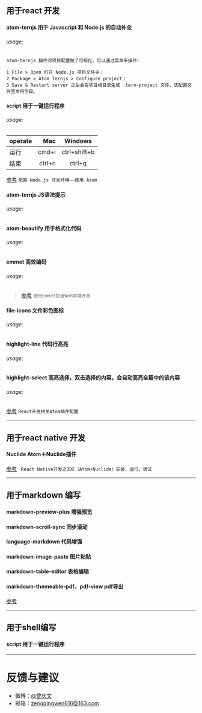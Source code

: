 ## 用于react 开发
#### **atom-ternjs** 用于 Javascript 和 Node.js 的自动补全
###### usage:
``` shell
atom-ternjs 插件对项目配置做了可视化，可以通过菜单来操作:

1 File > Open 打开 Node.js 项目文件夹；
2 Package > Atom Ternjs > Configure project；
3 Save & Restart server 之后会在项目根目录生成 .tern-project 文件，该配置文件里常用字段。

```
#### **script** 用于一键运行程序
###### usage:
| operate   |      Mac | Windows       |
| :-------- | --------:| :------:      |
| 运行      |    cmd+i |  ctrl+shift+b |
| 结束      |   ctrl+c |  ctrl+q       |
[参考](https://juejin.im/entry/5764bb4880dda4005f86f5b3) `配置 Node.js 开发环境——使用 Atom`

#### **atom-ternjs**  JS语法提示
###### usage:
#### **atom-beautify**  用于格式化代码
###### usage:
#### **emmet**  高效编码
###### usage:
> [参考](https://www.w3cplus.com/tools/using-emmet-speed-front-end-web-development.html) `使用Emmet加速Web前端开发`

#### **file-icons**  文件彩色图标
###### usage:
#### **highlight-line**   代码行高亮
###### usage:
#### **highlight-select**  高亮选择，双击选择的内容，会自动高亮全篇中的该内容
###### usage:
[参考](https://www.cnblogs.com/jeanneze/p/6830844.html) `React开发相关Atom插件配置`

---------

## 用于react native 开发
#### **Nuclide** Atom＋Nuclide插件
[参考](http://blog.csdn.net/hello_hwc/article/details/51612139) ` React Native开发之IDE（Atom+Nuclide）安装，运行，调试`

---------

## 用于markdown 编写
#### **markdown-preview-plus**  增强预览
#### **markdown-scroll-sync**  同步滚动
#### **language-markdown**  代码增强
#### **markdown-image-paste**  图片粘贴
#### **markdown-table-editor**  表格编辑
#### **markdown-themeable-pdf、pdf-view**  pdf导出
[参考](https://www.cnblogs.com/libin-1/p/6638165.html)

---------

## 用于shell编写
#### **script** 用于一键运行程序

---------

# 反馈与建议
- 微博：[@曾庆文](http://weibo.com/zenqinwen "个人微博账号")
- 邮箱：<zengqingwen616@163.com>
